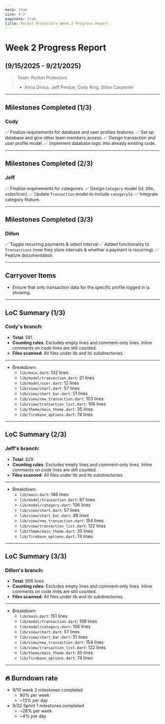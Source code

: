 ```yaml
---
marp: true
size: 4:3
paginate: true
title: Pocket Protectors Week 2 Progress Report
---
```


# Week 2 Progress Report

## (9/15/2025 - 9/21/2025)

> Team: Pocket Protectors
>
> - Anna Dinius, Jeff Perdue, Cody King, Dillon Carpenter

---

## Milestones Completed (1/3)

### Cody

✅ Finalize requirements for database and user profiles features.
✅ Set up database and give other team members access.
✅ Design transaction and user profile model.
✅ Implement database logic into already existing code.

---

## Milestones Completed (2/3)

### Jeff

✅ Finalize requirements for categories.
✅ Design `Category` model (id, title, color/icon).
✅ Update `Transaction` model to include `categoryId`.
✅ Integrate category feature.

---

## Milestones Completed (3/3)

### Dillon

✅ Toggle recurring payments & select interval
✅ Added functionality to `Transactions` (now they store intervals & whether a payment is recurring).
✅ Feature documentation.

---

## Carryover Items

- Ensure that only transaction data for the specific profile logged in is showing.

---

## LoC Summary (1/3)

### Cody's branch:

- **Total**: 591
- **Counting rules**: Excludes empty lines and comment-only lines. Inline comments on code lines are still counted.
- **Files scanned**: All files under lib and its subdirectories.

---

- Breakdown:
  - `lib/main.dart`: 132 lines
  - `lib/model/transaction.dart`: 21 lines
  - `lib/model/user.dart`: 12 lines
  - `lib/view/chart.dart`: 57 lines
  - `lib/view/chart_bar.dart`: 51 lines
  - `lib/view/new_transaction.dart`: 103 lines
  - `lib/view/transaction_list.dart`: 106 lines
  - `lib/theme/main_theme.dart`: 35 lines
  - `lib/firebase_options.dart`: 74 lines

---

## LoC Summary (2/3)

### Jeff's branch:

- **Total**: 829
- **Counting rules**: Excludes empty lines and comment-only lines. Inline comments on code lines are still counted.
- **Files scanned**: All files under lib and its subdirectories.

---

- Breakdown:
  - `lib/main.dart`: 146 lines
  - `lib/model/transaction.dart`: 87 lines
  - `lib/model/category.dart`: 106 lines
  - `lib/view/chart.dart`: 57 lines
  - `lib/view/chart_bar.dart`: 48 lines
  - `lib/view/new_transaction.dart`: 154 lines
  - `lib/view/transaction_list.dart`: 122 lines
  - `lib/theme/main_theme.dart`: 35 lines
  - `lib/firebase_options.dart`: 74 lines

---

## LoC Summary (3/3)

### Dillon's branch:

- **Total**: 858 lines
- **Counting rules**: Excludes empty lines and comment-only lines. Inline comments on code lines are still counted.
- **Files scanned**: All files under lib and its subdirectories.

---

- Breakdown:
  - `lib/main.dart`: 151 lines
  - `lib/model/transaction.dart`: 108 lines
  - `lib/model/category.dart`: 106 lines
  - `lib/view/chart.dart`: 57 lines
  - `lib/view/chart_bar.dart`: 51 lines
  - `lib/view/new_transaction.dart`: 154 lines
  - `lib/view/transaction_list.dart`: 122 lines
  - `lib/theme/main_theme.dart`: 35 lines
  - `lib/firebase_options.dart`: 74 lines

---

## 🔥 Burndown rate

- 9/10 week 2 milestones completed
  - 90% per week
  - ~13% per day
- 9/32 Sprint 1 milestones completed
  - ~28% per week
  - ~4% per day
